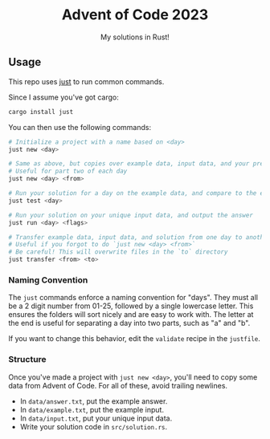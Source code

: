 <div align="center">

# Advent of Code 2023
My solutions in Rust!

</div>

## Usage
This repo uses [just](https://github.com/casey/just) to run common commands.

Since I assume you've got cargo:
```sh
cargo install just
```

You can then use the following commands:
```sh
# Initialize a project with a name based on <day>
just new <day>

# Same as above, but copies over example data, input data, and your previous solution
# Useful for part two of each day
just new <day> <from>

# Run your solution for a day on the example data, and compare to the example answer
just test <day>

# Run your solution on your unique input data, and output the answer
just run <day> <flags>

# Transfer example data, input data, and solution from one day to another
# Useful if you forgot to do `just new <day> <from>`
# Be careful! This will overwrite files in the `to` directory
just transfer <from> <to>
```

### Naming Convention
The `just` commands enforce a naming convention for "days". They must all be a 2 digit number from 01-25, followed by a single lowercase letter. This ensures the folders will sort nicely and are easy to work with. The letter at the end is useful for separating a day into two parts, such as "a" and "b".

If you want to change this behavior, edit the `validate` recipe in the `justfile`.

### Structure
Once you've made a project with `just new <day>`, you'll need to copy some data from Advent of Code. For all of these, avoid trailing newlines.
- In `data/answer.txt`, put the example answer.
- In `data/example.txt`, put the example input.
- In `data/input.txt`, put your unique input data.
- Write your solution code in `src/solution.rs`.
